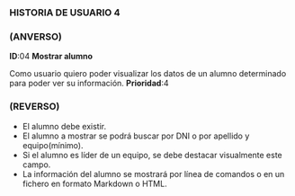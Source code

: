 ### HISTORIA DE USUARIO 4

### (ANVERSO)

**ID**:04 **Mostrar alumno**

>
Como usuario quiero poder visualizar los datos de un alumno determinado para poder ver su información.
**Prioridad**:4

### (REVERSO)

>
* El alumno debe existir.
* El alumno a mostrar se podrá buscar por DNI o por apellido y equipo(mínimo).
* Si el alumno es líder de un equipo, se debe destacar visualmente este campo.
* La información del alumno se mostrará por línea de comandos o en un fichero en formato Markdown o HTML.


